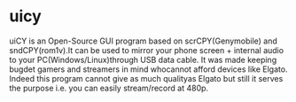 # uicy
uiCY is an Open-Source GUI program based on scrCPY(Genymobile) and sndCPY(rom1v).It can be used to mirror your phone screen + internal audio to your PC(Windows/Linux)through USB data cable. It was made keeping bugdet gamers and streamers in mind whocannot afford devices like Elgato. Indeed this program cannot give as much qualityas Elgato but still it serves the purpose  i.e. you can easily stream/record at 480p.
